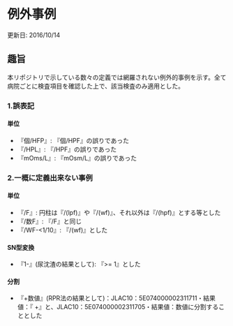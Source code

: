 # 例外事例
更新日: 2016/10/14

## 趣旨
本リポジトリで示している数々の定義では網羅されない例外的事例を示す。全て病院ごとに検査項目を確認した上で、該当検査のみ適用とした。

### 1.誤表記

#### 単位

* 『個/HFP』: 『個/HPF』の誤りであった
* 『/HPL』: 『/HPF』の誤りであった
* 『mOms/L』: 『mOsm/L』の誤りであった

### 2.一概に定義出来ない事例

#### 単位

* 『/F』: 円柱は『/(lpf)』や『/(wf)』、それ以外は『/(hpf)』とする等とした
* 『/数F』: 『/F』と同じ
* 『/WF-<1/10』: 『/(wf)』とした

#### SN型変換

* 『1-』(尿沈渣の結果として): 『>= 1』とした

#### 分割

* 『+数値』(RPR法の結果として)：JLAC10：5E074000002311711・結果値：『 +』と、JLAC10：5E074000002311705・結果値：数値に分割することとした
